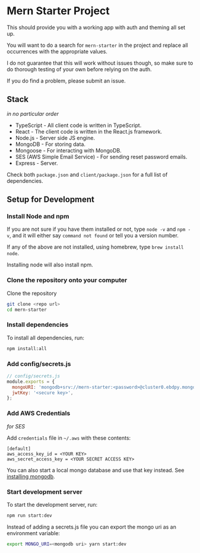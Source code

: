 # Mern Starter Project

This should provide you with a working app with auth and theming all set up.

You will want to do a search for `mern-starter` in the project and replace all occurrences with the appropriate values.

I do not guarantee that this will work without issues though, so make sure to do thorough testing of your own before relying on the auth.

If you do find a problem, please submit an issue.

## Stack

_in no particular order_

- TypeScript - All client code is written in TypeScript.
- React - The client code is written in the React.js framework.
- Node.js - Server side JS engine.
- MongoDB - For storing data.
- Mongoose - For interacting with MongoDB.
- SES (AWS Simple Email Service) - For sending reset password emails.
- Express - Server.

Check both `package.json` and `client/package.json` for a full list of dependencies.

## Setup for Development

### Install Node and npm

If you are not sure if you have them installed or not, type `node -v`
and `npm -v`, and it will either say `command not found`
or tell you a version number.

If any of the above are not installed, using homebrew,
type `brew install node`.

Installing node will also install npm.

### Clone the repository onto your computer

Clone the repository

```bash
git clone <repo url>
cd mern-starter
```

### Install dependencies

To install all dependencies, run:

```bash
npm install:all
```

### Add config/secrets.js

```js
// config/secrets.js
module.exports = {
  mongoURI: 'mongodb+srv://mern-starter:<password>@cluster0.ebdpy.mongodb.net/<dbname>?retryWrites=true&w=majority',
  jwtKey: '<secure key>',
};
```

### Add AWS Credentials

_for SES_

Add `credentials` file in `~/.aws` with these contents:

```
[default]
aws_access_key_id = <YOUR KEY>
aws_secret_access_key = <YOUR SECRET ACCESS KEY>
```

You can also start a local mongo database and use that key instead.
See [installing mongodb](https://docs.mongodb.com/manual/installation/).

### Start development server

To start the development server, run:

```bash
npm run start:dev
```

Instead of adding a secrets.js file you can export the
mongo uri as an environment variable:

```bash
export MONGO_URI=<mongodb uri> yarn start:dev
```
